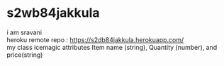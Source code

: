 # s2wb84jakkula
i am sravani <br> 
heroku remote repo : https://s2db84jakkula.herokuapp.com/   <bR>
my class icemagic attributes Item name (string), Quantity (number), and price(string)
